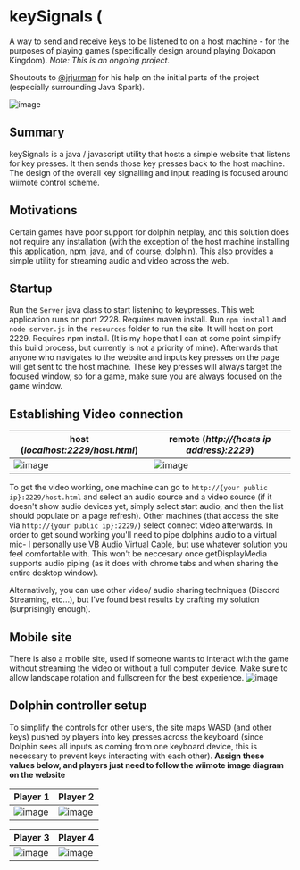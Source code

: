 # keySignals (
A way to send and receive keys to be listened to on a host machine - for the purposes of playing games (specifically design around playing Dokapon Kingdom). _Note: This is an ongoing project._

Shoutouts to [@jrjurman](https://github.com/jrjurman/) for his help on the initial parts of the project (especially surrounding Java Spark).

![image](https://user-images.githubusercontent.com/1131494/71322947-78984f80-249b-11ea-82ff-e8bee890c787.png)

## Summary
keySignals is a java / javascript utility that hosts a simple website that listens for key presses. It then sends those key presses back to the host machine. The design of the overall key signalling and input reading is focused around wiimote control scheme. 

## Motivations
Certain games have poor support for dolphin netplay, and this solution does not require any installation (with the exception of the host machine installing this application, npm, java, and of course, dolphin). This also provides a simple utility for streaming audio and video across the web. 

## Startup
Run the `Server` java class to start listening to keypresses. This web application runs on port 2228. Requires maven install. Run `npm install` and `node server.js` in the `resources` folder to run the site. It will host on port 2229. Requires npm install. (It is my hope that I can at some point simplify this build process, but currently is not a priority of mine).
Afterwards that anyone who navigates to the website and inputs key presses on the page will get sent to the host machine. 
These key presses will always target the focused window, so for a game, make sure you are always focused on the game window.

## Establishing Video connection

host (_localhost:2229/host.html_) | remote (_http://{hosts ip address}:2229_)
--- | ---
![image](https://user-images.githubusercontent.com/1131494/71323026-a631c880-249c-11ea-8a54-b06c66b62191.png) | ![image](https://user-images.githubusercontent.com/1131494/71323035-b77ad500-249c-11ea-8835-ec968cd3c8ef.png)

To get the video working, one machine can go to `http://{your public ip}:2229/host.html` and select an audio source and a video source (if it doesn't show audio devices yet, simply select start audio, and then the list should populate on a page refresh).
Other machines (that access the site via `http://{your public ip}:2229/`) select connect video afterwards.
In order to get sound working you'll need to pipe dolphins audio to a virtual mic- I personally use [VB Audio Virtual Cable](https://www.vb-audio.com/Cable/), but use whatever solution you feel comfortable with. This won't be neccesary once getDisplayMedia supports audio piping (as it does with chrome tabs and when sharing the entire desktop window).

Alternatively, you can use other video/ audio sharing techniques (Discord Streaming, etc...), but I've found best results by crafting my solution (surprisingly enough).

## Mobile site
There is also a mobile site, used if someone wants to interact with the game without streaming the video or without a full computer device. Make sure to allow landscape rotation and fullscreen for the best experience.
![image](https://user-images.githubusercontent.com/1131494/71323359-358cab00-24a0-11ea-986a-63a9b7725c60.png)


## Dolphin controller setup

To simplify the controls for other users, the site maps WASD (and other keys) pushed by players into key presses across the keyboard (since Dolphin sees all inputs as coming from one keyboard device, this is necessary to prevent keys interacting with each other).
**Assign these values below, and players just need to follow the wiimote image diagram on the website**

Player 1 | Player 2
--- | ---
![image](https://user-images.githubusercontent.com/1131494/71322803-aa101b80-2499-11ea-8da0-81b5188ee432.png) | ![image](https://user-images.githubusercontent.com/1131494/71322807-bac09180-2499-11ea-8e77-aac2b8124700.png)

Player 3 | Player 4
--- | ---
![image](https://user-images.githubusercontent.com/1131494/71322808-c90ead80-2499-11ea-9f6f-9734c5f19766.png) | ![image](https://user-images.githubusercontent.com/1131494/71322810-d4fa6f80-2499-11ea-9560-c8a035559093.png)
